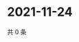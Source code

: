 # 2021-11-24

共 0 条

<!-- BEGIN WEIBO -->
<!-- 最后更新时间 Wed Nov 24 2021 17:11:48 GMT+0800 (China Standard Time) -->

<!-- END WEIBO -->
